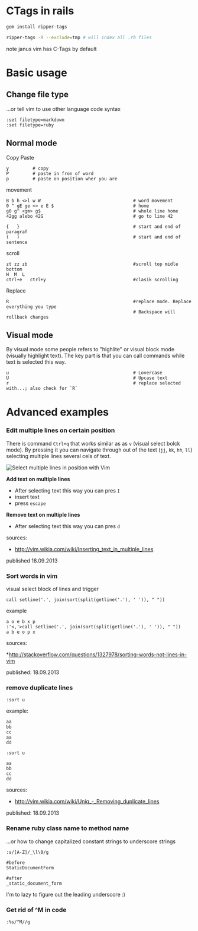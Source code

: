 # CTags in rails

```sh
gem install ripper-tags

ripper-tags -R --exclude=tmp # will index all .rb files
```

note janus vim has C-Tags by default

# Basic usage 

## Change file type

...or tell vim to use other language code syntax

```
:set filetype=markdown
:set filetype=ruby
```

## Normal mode

Copy Paste

```
y         # copy
P         # paste in fron of word
p         # paste on position wher you are

```

movement

```
B b h <>l w W									# word movement
0 ^ gE ge <> e E $						        # home 
g0 g^ <gm> g$									# whole line home
42gg alebo 42G								    # go to line 42

{   }										    # start and end of paragraf
(   )											# start and end of sentence
```

scroll

```
zt zz zb    									#scroll top midle bottom
H  M  L
ctrl+e   ctrl+y                                 #clasik scrolling
```

Replace

```
R                                               #replace mode. Replace everything you type
                                                # Backspace will rollback changes 
```

## Visual mode

By visual mode some people refers to "highlite" or visual block mode (visually highlight 
text). The key part is that you can call commands while text is selected this way.

```
u                                               # Lovercase
U                                               # Upcase text
r                                               # replace selected with...; also check for `R`
```


# Advanced examples

### Edit multiple lines on certain position

There is command `Ctrl+q` that works similar as  as `v` (visual select bolck mode). By pressing it you can navigate
through out of the text (`jj`, `kk`, `hh`, `ll`) selecting multiple lines several cels of text.

![Select multiple lines in position with Vim][1]

**Add text on multiple lines**

* After selecting text this way you can pres `I`
* insert text
* press `escape`

**Remove text on multiple lines**

* After selecting text this way you can pres `d`



sources:

* http://vim.wikia.com/wiki/Inserting_text_in_multiple_lines

published 18.09.2013




### Sort words in vim

visual select block of lines and trigger 

    call setline('.', join(sort(split(getline('.'), ' ')), " "))

example

    a o e b x p
    :'<,'>call setline('.', join(sort(split(getline('.'), ' ')), " "))
    a b e o p x
    
sources:

*http://stackoverflow.com/questions/1327978/sorting-words-not-lines-in-vim

published: 18.09.2013




### remove duplicate lines



    :sort u

example:

```
aa
bb
cc
aa
dd

:sort u

aa
bb
cc
dd
```

sources: 

* http://vim.wikia.com/wiki/Uniq_-_Removing_duplicate_lines

published: 18.09.2013





### Rename ruby class name to method name

...or how to change capitalized constant strings to underscore strings

```vim
:s/[A-Z]/_\l\0/g
```

```
#before    
StaticDocumentForm

#after
_static_document_form
```

I'm to lazy to figure out the leading underscore :)


### Get rid of ^M in code

    :%s/^M//g

































[1]: https://raw.github.com/equivalent/scrapbook2/master/assets/images/2013/vim_scrap_replace-multiple-lines-on-position.png
